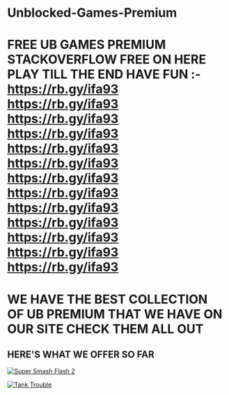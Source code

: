# Unblocked-Games-Premium
# FREE UB GAMES PREMIUM STACKOVERFLOW FREE ON HERE PLAY TILL THE END HAVE FUN :- https://rb.gy/ifa93 https://rb.gy/ifa93 https://rb.gy/ifa93 https://rb.gy/ifa93 https://rb.gy/ifa93 https://rb.gy/ifa93 https://rb.gy/ifa93 https://rb.gy/ifa93 https://rb.gy/ifa93 https://rb.gy/ifa93 https://rb.gy/ifa93 https://rb.gy/ifa93 https://rb.gy/ifa93 

# WE HAVE THE BEST COLLECTION OF UB PREMIUM THAT WE HAVE ON OUR SITE CHECK THEM ALL OUT 
## HERE'S WHAT WE OFFER SO FAR


[![Super Smash Flash 2](https://img.shields.io/badge/Super%20Smash%20Flash%202-Click%20Here-blue?style=for-the-badge&logo=github)](https://rb.gy/ifa93)


[![Tank Trouble](https://img.shields.io/badge/Super%20Smash%20Flash%202-Click%20Here-blue?style=flat-square&logo=github)](https://rb.gy/ifa93)






